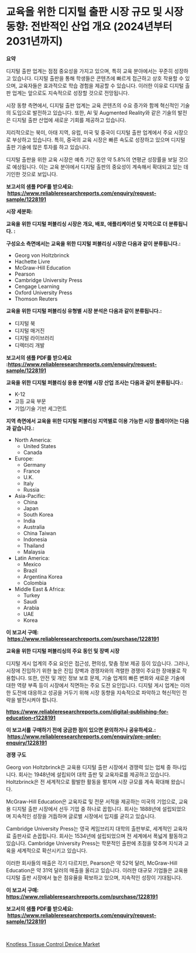 <p><h1>교육을 위한 디지털 출판 시장 규모 및 시장 동향: 전반적인 산업 개요 (2024년부터 2031년까지)</h1></p><p><strong>요약</strong></p>
<p><p>디지털 출판 업계는 점점 중요성을 가지고 있으며, 특히 교육 분야에서는 꾸준히 성장하고 있습니다. 디지털 출판을 통해 학생들은 콘텐츠에 빠르게 접근하고 상호 작용할 수 있으며, 교육자들은 효과적으로 학습 경험을 제공할 수 있습니다. 이러한 이유로 디지털 출판 업계는 앞으로도 지속적으로 성장할 것으로 전망됩니다.</p><p>시장 동향 측면에서, 디지털 출판 업계는 교육 콘텐츠의 수요 증가와 함께 혁신적인 기술의 도입으로 발전하고 있습니다. 또한, AI 및 Augmented Reality와 같은 기술의 발전은 디지털 출판 산업에 새로운 기회를 제공하고 있습니다.</p><p>지리적으로는 북미, 아태 지역, 유럽, 미국 및 중국이 디지털 출판 업계에서 주요 시장으로 부상하고 있습니다. 특히, 중국의 교육 시장은 빠른 속도로 성장하고 있으며 디지털 출판 기술에 많은 투자를 하고 있습니다.</p><p>디지털 출판을 위한 교육 시장은 예측 기간 동안 약 5.8%의 연평균 성장률을 보일 것으로 예상됩니다. 이는 교육 분야에서 디지털 출판의 중요성이 계속해서 확대되고 있는 데 기인한 것으로 보입니다.</p></p>
<p><strong>보고서의 샘플 PDF를 받으세요: &nbsp;<a href="https://www.reliableresearchreports.com/enquiry/request-sample/1228191">https://www.reliableresearchreports.com/enquiry/request-sample/1228191</a></strong></p>
<p><strong>시장 세분화:</strong></p>
<p><strong> 교육을 위한 디지털 퍼블리싱 시장은 개요, 배포, 애플리케이션 및 지역으로 더 분류됩니다. :</strong></p>
<p><strong>구성요소 측면에서는 교육을 위한 디지털 퍼블리싱 시장은 다음과 같이 분류됩니다.:</strong></p>
<p><ul><li>Georg von Holtzbrinck</li><li>Hachette Livre</li><li>McGraw-Hill Education</li><li>Pearson</li><li>Cambridge University Press</li><li>Cengage Learning</li><li>Oxford University Press</li><li>Thomson Reuters</li></ul></p>
<p><strong> 교육을 위한 디지털 퍼블리싱 유형별 시장 분석은 다음과 같이 분류됩니다.:</strong></p>
<p><ul><li>디지털 북</li><li>디지털 매거진</li><li>디지털 라이브러리</li><li>디렉터리 개발</li></ul></p>
<p><strong>보고서의 샘플 PDF를 받으세요 :<a href="https://www.reliableresearchreports.com/enquiry/request-sample/1228191">https://www.reliableresearchreports.com/enquiry/request-sample/1228191</a></strong></p>
<p><strong> 교육을 위한 디지털 퍼블리싱 응용 분야별 시장 산업 조사는 다음과 같이 분류됩니다.:</strong></p>
<p><ul><li>K-12</li><li>고등 교육 부문</li><li>기업/기술 기반 세그먼트</li></ul></p>
<p><strong>지역 측면에서 교육을 위한 디지털 퍼블리싱 지역별로 이용 가능한 시장 플레이어는 다음과 같습니다.:</strong></p>
<p><ul>
    <li>
        North America:
        <ul>
            <li>United States</li>
            <li>Canada</li>
        </ul>
    </li>
    <li>
        Europe:
        <ul>
            <li>Germany</li>
            <li>France</li>
            <li>U.K.</li>
            <li>Italy</li>
            <li>Russia</li>
        </ul>
    </li>
    <li>
        Asia-Pacific:
        <ul>
            <li>China</li>
            <li>Japan</li>
            <li>South Korea</li>
            <li>India</li>
            <li>Australia</li>
            <li>China Taiwan</li>
            <li>Indonesia</li>
            <li>Thailand</li>
            <li>Malaysia</li>
        </ul>
    </li>
    <li>
        Latin America:
        <ul>
            <li>Mexico</li>
            <li>Brazil</li>
            <li>Argentina Korea</li>
            <li>Colombia</li>
        </ul>
    </li>
    <li>
        Middle East & Africa:
        <ul>
            <li>Turkey</li>
            <li>Saudi</li>
            <li>Arabia</li>
            <li>UAE</li>
            <li>Korea</li>
        </ul>
    </li>
    </ul></p>
<p><strong>이 보고서 구매: &nbsp;<a href="https://www.reliableresearchreports.com/purchase/1228191">https://www.reliableresearchreports.com/purchase/1228191</a></strong></p>
<p><strong>교육을 위한 디지털 퍼블리싱의 주요 동인 및 장벽 시장</strong></p>
<p><p>디지털 게시 업계의 주요 요인은 접근성, 편의성, 맞춤 정보 제공 등이 있습니다. 그러나, 시장에 진입하기 위한 높은 진입 장벽과 경쟁자와의 격렬한 경쟁이 주요한 장애물로 작용합니다. 또한, 안전 및 개인 정보 보호 문제, 기술 업계의 빠른 변화와 새로운 기술에 대한 역량 부족 등이 시장에서 직면하는 주요 도전 요인입니다. 디지털 게시 업계는 이러한 도전에 대응하고 성공을 거두기 위해 시장 동향을 지속적으로 파악하고 혁신적인 전략을 발전시켜야 합니다.</p></p>
<p><strong><a href="https://www.reliableresearchreports.com/digital-publishing-for-education-r1228191">https://www.reliableresearchreports.com/digital-publishing-for-education-r1228191</a></strong></p>
<p><strong>이 보고서를 구매하기 전에 궁금한 점이 있으면 문의하거나 공유하세요.: &nbsp;<a href="https://www.reliableresearchreports.com/enquiry/pre-order-enquiry/1228191">https://www.reliableresearchreports.com/enquiry/pre-order-enquiry/1228191</a></strong></p>
<p><strong>경쟁 구도</strong></p>
<p><p>Georg von Holtzbrinck은 교육용 디지털 출판 시장에서 경쟁력 있는 업체 중 하나입니다. 회사는 1948년에 설립되어 대학 출판 및 교육자료를 제공하고 있습니다. Holtzbrinck은 전 세계적으로 활발한 활동을 펼치며 시장 규모를 계속 확대해 왔습니다.</p><p>McGraw-Hill Education은 교육자료 및 전문 서적을 제공하는 미국의 기업으로, 교육용 디지털 출판 시장에서 선두 기업 중 하나로 꼽힙니다. 회사는 1888년에 설립되었으며 지속적인 성장을 거듭하며 글로벌 시장에서 입지를 굳히고 있습니다.</p><p>Cambridge University Press는 영국 케임브리지 대학의 출판부로, 세계적인 교육자료 출판사로 손꼽힙니다. 회사는 1534년에 설립되었으며 전 세계에서 폭넓게 활동하고 있습니다. Cambridge University Press는 학문적인 출판에 초점을 맞추며 지식과 교육을 세계적으로 확산시키고 있습니다.</p><p>이러한 회사들의 매출은 각기 다르지만, Pearson은 약 52억 달러, McGraw-Hill Education은 약 31억 달러의 매출을 올리고 있습니다. 이러한 대규모 기업들은 교육용 디지털 출판 시장에서 높은 점유율을 확보하고 있으며, 지속적인 성장이 기대됩니다.</p></p>
<p><strong>이 보고서 구매: &nbsp; <a href="https://www.reliableresearchreports.com/purchase/1228191">https://www.reliableresearchreports.com/purchase/1228191</a></strong></p>
<p><strong>보고서의 샘플 PDF를 받으세요: &nbsp;<a href="https://www.reliableresearchreports.com/enquiry/request-sample/1228191">https://www.reliableresearchreports.com/enquiry/request-sample/1228191</a></strong><strong></strong></p>
<p>&nbsp;</p>
<p><p><a href="https://meowing-canidae-761.notion.site/Knotless-Tissue-Control-Device-Market-Focuses-on-Market-Share-Size-and-Projected-Forecast-Till-2031-5b445fd6d484480792132ba2eb90011f">Knotless Tissue Control Device Market</a></p></p>